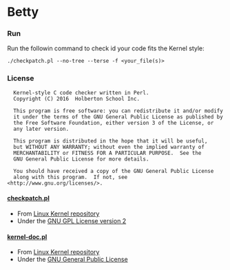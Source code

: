 # Betty

### Run
Run the followin command to check id your code fits the Kernel style:
```
./checkpatch.pl --no-tree --terse -f <your_file(s)>
```

### License
```
  Kernel-style C code checker written in Perl.
  Copyright (C) 2016  Holberton School Inc.
  
  This program is free software: you can redistribute it and/or modify
  it under the terms of the GNU General Public License as published by
  the Free Software Foundation, either version 3 of the License, or
  any later version.
  
  This program is distributed in the hope that it will be useful,
  but WITHOUT ANY WARRANTY; without even the implied warranty of
  MERCHANTABILITY or FITNESS FOR A PARTICULAR PURPOSE.  See the
  GNU General Public License for more details.
  
  You should have received a copy of the GNU General Public License
  along with this program.  If not, see <http://www.gnu.org/licenses/>.
```

#### [checkpatch.pl](https://github.com/holbertonschool/Betty/blob/master/checkpatch.pl)
 * From [Linux Kernel repository](http://git.kernel.org/cgit/linux/kernel/git/torvalds/linux.git/tree/scripts/checkpatch.pl)
 * Under the [GNU GPL License version 2](https://www.gnu.org/licenses/old-licenses/gpl-2.0.en.html)

#### [kernel-doc.pl](https://github.com/holbertonschool/Betty/blob/master/kernel-doc.pl)
 * From [Linux Kernel repository](http://git.kernel.org/cgit/linux/kernel/git/torvalds/linux.git/tree/scripts/kernel-doc)
 * Under the [GNU General Public License](https://www.gnu.org/licenses/gpl.html)
